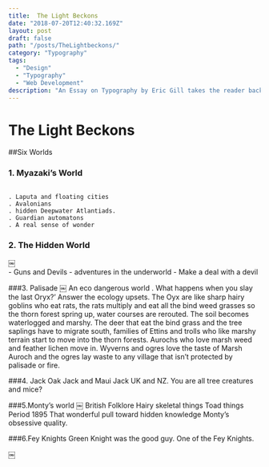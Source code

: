 ```yaml
---
title:  The Light Beckons
date: "2018-07-20T12:40:32.169Z"
layout: post
draft: false
path: "/posts/TheLightbeckons/"
category: "Typography"
tags:
  - "Design"
  - "Typography"
  - "Web Development"
description: "An Essay on Typography by Eric Gill takes the reader back to the year 1930. The year when a conflict between two worlds came to its term. The machines of the industrial world finally took over the handicrafts."
---
```


# The Light Beckons

##Six Worlds 
### 1.  Myazaki’s World 
	￼
	. Laputa and floating cities 
	. Avalonians 
	. hidden Deepwater Atlantiads. 
	. Guardian automatons
	. A real sense of wonder

### 2.  The Hidden World
￼ 	
	- Guns and Devils  -  adventures in the underworld
	- Make a deal with a devil 

###3.  Palisade
￼ 
An eco dangerous world . What happens when you slay the last  Oryx?’ Answer the ecology upsets. The Oyx are like sharp hairy goblins who eat rats, the rats multiply and eat all the bind weed grasses so the thorn forest spring up, water courses are rerouted. The soil becomes waterlogged and marshy. The deer that eat the bind grass and the tree saplings have to migrate south,   families of Ettins and trolls who like marshy terrain start to move into the thorn forests. 
Aurochs who love  marsh weed and feather lichen move in.   Wyverns and   ogres love the taste of Marsh Auroch and  the ogres lay waste to any village that isn’t protected by palisade or fire. 

###4.  Jack 
Oak Jack and Maui Jack UK and NZ.
You are all tree creatures and mice? 

###5.Monty’s world
￼
British Folklore 
Hairy skeletal things
Toad things 
Period 1895
That wonderful pull toward hidden knowledge 
Monty’s obsessive quality. 

###6.Fey Knights 
Green Knight was the good guy.  One of the Fey Knights. 

￼

